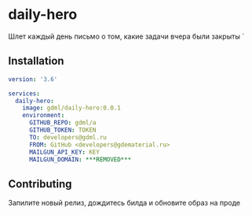 # daily-hero

Шлет каждый день письмо о том, какие задачи вчера были закрыты
`
## Installation

```yaml
version: '3.6'

services:
  daily-hero:
    image: gdml/daily-hero:0.0.1
    environment:
      GITHUB_REPO: gdml/a
      GITHUB_TOKEN: TOKEN
      TO: developers@gdml.ru
      FROM: GitHub <developers@gdematerial.ru>
      MAILGUN_API_KEY: KEY
      MAILGUN_DOMAIN: ***REMOVED***
```

## Contributing
Запилите новый релиз, дождитесь билда и обновите образ на проде
